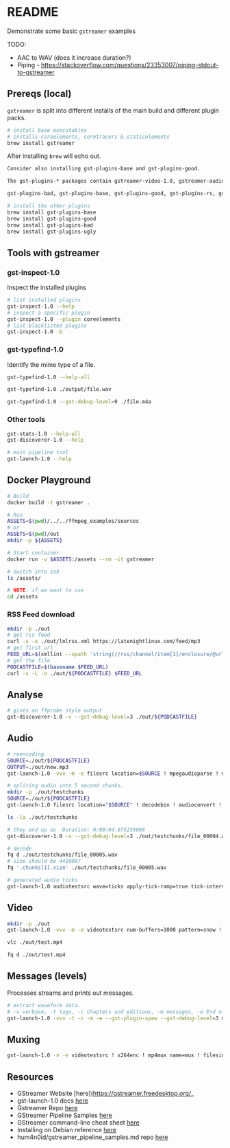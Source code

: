 # README  

Demonstrate some basic `gstreamer` examples  

TODO:

* AAC to WAV (does it increase duration?)
* Piping - https://stackoverflow.com/questions/23353007/piping-stdout-to-gstreamer

## Prereqs (local)

`gstreamer` is split into different installs of the main build and different plugin packs.  

```sh
# install base executables
# installs coreelements, coretracers & staticelements
brew install gstreamer
```

After installing `brew` will echo out.  

```txt
Consider also installing gst-plugins-base and gst-plugins-good.  

The gst-plugins-* packages contain gstreamer-video-1.0, gstreamer-audio-1.0, and other components needed by most gstreamer applications.  

gst-plugins-bad, gst-plugins-base, gst-plugins-good, gst-plugins-rs, gst-plugins-ugly  
```

```sh
# install the other plugins
brew install gst-plugins-base
brew install gst-plugins-good
brew install gst-plugins-bad
brew install gst-plugins-ugly
```

## Tools with gstreamer

### gst-inspect-1.0

Inspect the installed plugins  

```sh
# list installed plugins
gst-inspect-1.0 --help 
# inspect a specific plugin
gst-inspect-1.0 --plugin coreelements
# list blacklisted plugins
gst-inspect-1.0 -b
```

### gst-typefind-1.0

Identify the mime type of a file.  

```sh
gst-typefind-1.0 --help-all 

gst-typefind-1.0 ./output/file.wav

gst-typefind-1.0 --gst-debug-level=9 ./file.m4a
```

### Other tools

```sh
gst-stats-1.0 --help-all    
gst-discoverer-1.0 --help 
```

```sh
# main pipeline tool
gst-launch-1.0 --help 
```

## Docker Playground

```sh
# Build
docker build -t gstreamer . 

# Run
ASSETS=$(pwd)/../../ffmpeg_examples/sources
# or
ASSETS=$(pwd)/out
mkdir -p ${ASSETS}

# Start container
docker run -v $ASSETS:/assets --rm -it gstreamer 

# switch into zsh
ls /assets/

# NOTE: if we want to use 
cd /assets
```

### RSS Feed download

```sh
mkdir -p ./out
# get rss feed
curl -s -o ./out/lnlrss.xml https://latenightlinux.com/feed/mp3
# get first url
FEED_URL=$(xmllint --xpath 'string(//rss/channel/item[1]/enclosure/@url)' --format --pretty 2 ./out/lnlrss.xml)
# get the file
PODCASTFILE=$(basename $FEED_URL)
curl -s -L -o ./out/${PODCASTFILE} $FEED_URL
```

## Analyse

```sh
# gives an ffprobe style output
gst-discoverer-1.0 -v --gst-debug-level=3 ./out/${PODCASTFILE}
```

## Audio

```sh
# reencoding
SOURCE=./out/${PODCASTFILE}
OUTPUT=./out/new.mp3
gst-launch-1.0 -vvv -m -e filesrc location=$SOURCE ! mpegaudioparse ! mpg123audiodec ! audioconvert ! lamemp3enc ! filesink location=$OUTPUT

# spliting audio into 5 second chunks.
mkdir -p ./out/testchunks
SOURCE=./out/${PODCASTFILE}
gst-launch-1.0 filesrc location="$SOURCE" ! decodebin ! audioconvert ! splitmuxsink location=./out/testchunks/file_%05d.wav muxer=wavenc max-size-time=5000000000

ls -la ./out/testchunks

# they end up as  Duration: 0:00:04.975238096
gst-discoverer-1.0 -v --gst-debug-level=3 ./out/testchunks/file_00004.wav

# decode
fq d ./out/testchunks/file_00005.wav 
# size should be 441000?  
fq '.chunks[1].size' ./out/testchunks/file_00005.wav 

# generated audio ticks
gst-launch-1.0 audiotestsrc wave=ticks apply-tick-ramp=true tick-interval=100000000 freq=10000 volume=0.4 marker-tick-period=10 sine-periods-per-tick=20 ! audioconvert ! lamemp3enc ! filesink location=./out/testaudio.mp3
```

## Video

```sh
mkdir -p ./out
gst-launch-1.0 -vvv -m -e videotestsrc num-buffers=1000 pattern=snow ! x264enc qp-min=18 ! mp4mux ! filesink location=./out/test.mp4 

vlc ./out/test.mp4

fq d ./out/test.mp4
```

## Messages (levels)

Processes streams and prints out messages.  

```sh
# extract waveform data.  
# -v verbose, -t tags, -c chapters and editions, -m messages, -e End of stream on shutdown
gst-launch-1.0 -vvv -t -c -m -e --gst-plugin-spew --gst-debug-level=3 uridecodebin uri=file://$(pwd)/out/LNL209.mp3 ! audioconvert ! level name=levels interval=100000000 post-messages=true ! fakesink qos=false name=outsink > ./out/levels.log
```

## Muxing

```sh
gst-launch-1.0 -v -e videotestsrc ! x264enc ! mp4mux name=mux ! filesink location="./out/testmux.mp4" audiotestsrc ! lamemp3enc ! mux.
```

## Resources

* GStreamer Website [here](https://gstreamer.freedesktop.org/_
* gst-launch-1.0 docs [here](https://gstreamer.freedesktop.org/documentation/tools/gst-launch.html?gi-language=c)
* Gstreamer Repo [here](https://gitlab.freedesktop.org/gstreamer/gstreamer)  
* GStreamer Pipeline Samples [here](https://gist.github.com/hum4n0id/cda96fb07a34300cdb2c0e314c14df0a)
* GStreamer command-line cheat sheet [here](https://github.com/matthew1000/gstreamer-cheat-sheet)
* Installing on Debian reference [here](https://gstreamer.freedesktop.org/documentation/installing/on-linux.html?gi-language=c)  
* hum4n0id/gstreamer_pipeline_samples.md repo [here](https://gist.github.com/hum4n0id/cda96fb07a34300cdb2c0e314c14df0a#record-to-file)  
